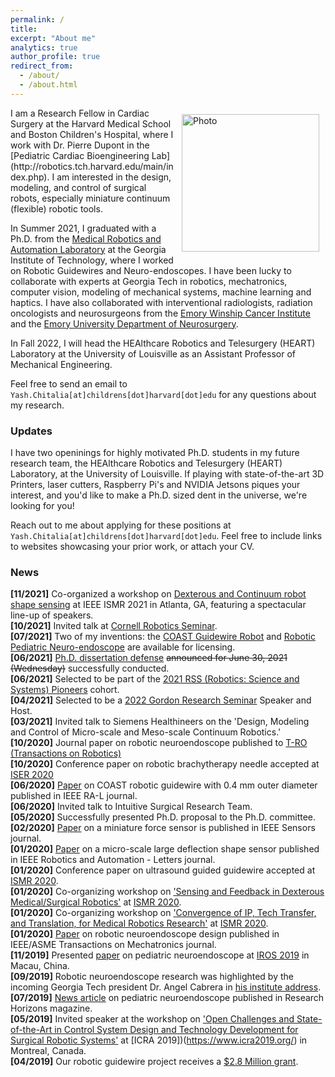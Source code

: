 ```yaml
---
permalink: /
title:
excerpt: "About me"
analytics: true
author_profile: true
redirect_from: 
  - /about/
  - /about.html
---
```

<img align="right" src="https://yashchitalia.github.io/images/yash_chitalia_homepage.jpg" alt="Photo" style="width: 220px; border-radius: 10px; padding: 10px 10px 10px 10px"/>
I am a Research Fellow in Cardiac Surgery at the Harvard Medical School and Boston Children's Hospital, where I work with Dr. Pierre Dupont in the [Pediatric Cardiac Bioengineering Lab](http://robotics.tch.harvard.edu/main/index.php). 
I am interested in the design, modeling, and control of surgical robots, especially miniature continuum (flexible) robotic tools. 

In Summer 2021, I graduated with a Ph.D. from the [Medical Robotics and Automation Laboratory](https://robomed.gatech.edu/) at the Georgia Institute of Technology, where I worked on Robotic Guidewires and Neuro-endoscopes. I have been lucky to collaborate with experts at Georgia Tech in robotics, 
mechatronics, computer vision, modeling of mechanical systems, machine learning and haptics. I have also collaborated with interventional radiologists, radiation oncologists and neurosurgeons 
from the [Emory Winship Cancer Institute](https://winshipcancer.emory.edu/index.html) and the [Emory University Department of Neurosurgery](http://neurosurgery.emory.edu/).

In Fall 2022, I will head the HEAlthcare Robotics and Telesurgery (HEART) Laboratory at the University of Louisville as an Assistant Professor of Mechanical Engineering.

Feel free to send an email to <code class="language-plaintext highlighter-rouge">Yash.Chitalia[at]childrens[dot]harvard[dot]edu</code> for any questions about my research.

### Updates
I have two openinings for highly motivated Ph.D. students in my future research team, the HEAlthcare Robotics and Telesurgery (HEART) Laboratory, at the University of Louisville. 
If playing with state-of-the-art 3D Printers, laser cutters, Raspberry Pi's and NVIDIA Jetsons piques your interest, and you'd like to make a Ph.D. sized dent in the universe, we're looking for you! 

Reach out to me about applying for these positions at <code class="language-plaintext highlighter-rouge">Yash.Chitalia[at]childrens[dot]harvard[dot]edu</code>. Feel free to include links to websites showcasing your prior work, or attach your CV.

### News
<b>[11/2021]</b> Co-organized a workshop on [Dexterous and Continuum robot shape sensing](https://sites.google.com/view/2021-ismr-workshop-sensing/home) at IEEE ISMR 2021 in Atlanta, GA, featuring a spectacular line-up of speakers. <br />
<b>[10/2021]</b> Invited talk at [Cornell Robotics Seminar](https://robotics.cornell.edu/events/seminars/).<br />
<b>[07/2021]</b> Two of my inventions: the [COAST Guidewire Robot](https://licensing.research.gatech.edu/technology/robotically-steerable-guidewire-improved-vascular-intervention) and [Robotic Pediatric Neuro-endoscope](https://licensing.research.gatech.edu/technology/steerable-and-flexible-robotic-endoscopic-tool-instrument-changing-system) are available for licensing. <br />
<b>[06/2021]</b> [Ph.D. dissertation defense](http://www2.me.gatech.edu/theses/summary.asp?db=3&LASTNAME=Chitalia&FIRSTNAME=Yash%20Chetan) ~~announced for June 30, 2021 (Wednesday)~~ successfully conducted. <br />
<b>[06/2021]</b> Selected to be part of the [2021 RSS (Robotics: Science and Systems) Pioneers](https://sites.google.com/view/rsspioneers2021) cohort. <br />
<b>[04/2021]</b> Selected to be a [2022 Gordon Research Seminar](https://www.grc.org/robotics-grs-conference/2022/) Speaker and Host.<br />
<b>[03/2021]</b> Invited talk to Siemens Healthineers on the 'Design, Modeling and Control of Micro-scale and Meso-scale Continuum Robotics.'<br />
<b>[10/2020]</b> Journal paper on robotic neuroendoscope published to [T-RO (Transactions on Robotics)](https://ieeexplore.ieee.org/document/9248011)<br />
<b>[10/2020]</b> Conference paper on robotic brachytherapy needle accepted at [ISER 2020](http://iser2020.org/)<br />
<b>[06/2020]</b> [Paper](https://ieeexplore.ieee.org/document/9126186) on COAST robotic guidewire with 0.4 mm outer diameter published in IEEE RA-L journal.<br />
<b>[06/2020]</b> Invited talk to Intuitive Surgical Research Team. <br />
<b>[05/2020]</b> Successfully presented Ph.D. proposal to the Ph.D. committee.<br />
<b>[02/2020]</b> [Paper](https://ieeexplore.ieee.org/document/9003240) on a miniature force sensor is published in IEEE Sensors journal.<br />
<b>[01/2020]</b> [Paper](https://ieeexplore.ieee.org/abstract/document/8972454) on a micro-scale large deflection shape sensor published in IEEE Robotics and Automation - Letters journal.<br />
<b>[01/2020]</b> Conference paper on ultrasound guided guidewire accepted at [ISMR 2020](http://www.ismr.gatech.edu/).<br />
<b>[01/2020]</b> Co-organizing workshop on ['Sensing and Feedback in Dexterous Medical/Surgical Robotics'](https://sites.google.com/view/2020-ismr-workshop-sensing/home) at [ISMR 2020](http://www.ismr.gatech.edu/).<br />
<b>[01/2020]</b> Co-organizing workshop on ['Convergence of IP, Tech Transfer, and Translation, for Medical Robotics Research'](https://sites.google.com/view/2020-ismr-tech-transfer/home) at [ISMR 2020](http://www.ismr.gatech.edu/).<br />
<b>[01/2020]</b> [Paper](https://ieeexplore.ieee.org/document/8963646) on robotic neuroendoscope design published in IEEE/ASME Transactions on Mechatronics journal.<br />
<b>[11/2019]</b> Presented [paper](https://ieeexplore.ieee.org/document/8968186) on pediatric neuroendoscope at [IROS 2019](https://www.iros2019.org/) in Macau, China.<br />
<b>[09/2019]</b> Robotic neuroendoscope research was highlighted by the incoming Georgia Tech president Dr. Angel Cabrera in [his institute address](https://youtu.be/PKn74QaDxJo?t=2813).<br />
<b>[07/2019]</b> [News article](https://rh.gatech.edu/features/think-small#node-10970) on pediatric neuroendoscope published in Research Horizons magazine.<br />
<b>[05/2019]</b> Invited speaker at the workshop on ['Open Challenges and State-of-the-Art in Control System Design and Technology Development for Surgical Robotic Systems'](https://sites.google.com/ualberta.ca/2019-icra-workshop/home?authuser=1) at [ICRA 2019])(https://www.icra2019.org/) in Montreal, Canada.<br />
<b>[04/2019]</b> Our robotic guidewire project receives a [$2.8 Million grant](https://petitinstitute.gatech.edu/news/desai-secures-28-million-grant-develop-steerable-robotic-guidewire).<br />


